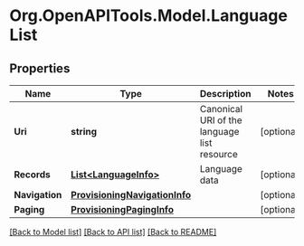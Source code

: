 
# Org.OpenAPITools.Model.LanguageList

## Properties

Name | Type | Description | Notes
------------ | ------------- | ------------- | -------------
**Uri** | **string** | Canonical URI of the language list resource | [optional] 
**Records** | [**List&lt;LanguageInfo&gt;**](LanguageInfo.md) | Language data | [optional] 
**Navigation** | [**ProvisioningNavigationInfo**](ProvisioningNavigationInfo.md) |  | [optional] 
**Paging** | [**ProvisioningPagingInfo**](ProvisioningPagingInfo.md) |  | [optional] 

[[Back to Model list]](../README.md#documentation-for-models)
[[Back to API list]](../README.md#documentation-for-api-endpoints)
[[Back to README]](../README.md)

